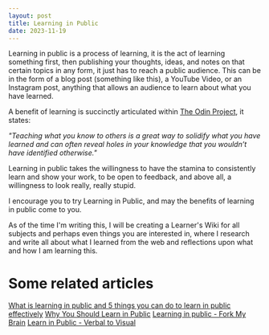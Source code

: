 ```yaml
---
layout: post
title: Learning in Public
date: 2023-11-19
---
```

Learning in public is a process of learning, it is the act of learning something first, then publishing your thoughts, ideas, and notes on that certain topics in any form, it just has to reach a public audience. This can be in the form of a blog post (something like this), a YouTube Video, or an Instagram post, anything that allows an audience to learn about what you have learned.

A benefit of learning is succinctly articulated within [The Odin Project](https://www.theodinproject.com/lessons/foundations-motivation-and-mindset#the-learning-process), it states:

*"Teaching what you know to others is a great way to solidify what you have learned and can often reveal holes in your knowledge that you wouldn’t have identified otherwise."*

Learning in public takes the willingness to have the stamina to consistently learn and show your work, to be open to feedback, and above all, a willingness to look really, really stupid.

I encourage you to try Learning in Public, and may the benefits of learning in public come to you.

As of the time I'm writing this, I will be creating a Learner's Wiki for all subjects and perhaps even things you are interested in, where I research and write all about what I learned from the web and reflections upon what and how I am learning this.

# Some related articles
[What is learning in public and 5 things you can do to learn in public effectively](https://grow-self.com/learning-in-public/)
[Why You Should Learn in Public](https://medium.com/my-learning-journal/why-you-should-learn-in-public-4fd3a6239549)
[Learning in public - Fork My Brain](https://notes.nicolevanderhoeven.com/Learning+in+public)
[Learn in Public - Verbal to Visual](https://verbaltovisual.com/learn-in-public/)


